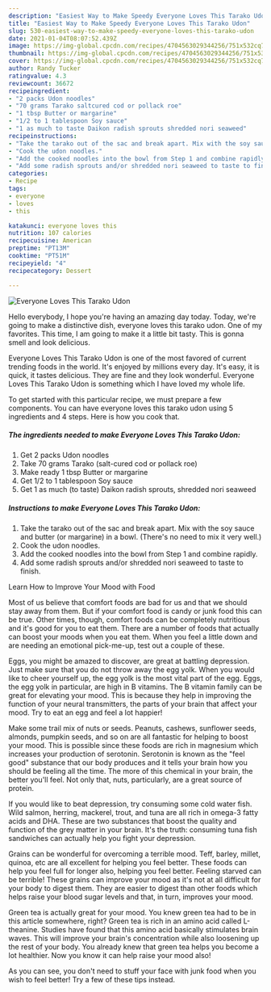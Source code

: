 ```yaml
---
description: "Easiest Way to Make Speedy Everyone Loves This Tarako Udon"
title: "Easiest Way to Make Speedy Everyone Loves This Tarako Udon"
slug: 530-easiest-way-to-make-speedy-everyone-loves-this-tarako-udon
date: 2021-01-04T08:07:52.439Z
image: https://img-global.cpcdn.com/recipes/4704563029344256/751x532cq70/everyone-loves-this-tarako-udon-recipe-main-photo.jpg
thumbnail: https://img-global.cpcdn.com/recipes/4704563029344256/751x532cq70/everyone-loves-this-tarako-udon-recipe-main-photo.jpg
cover: https://img-global.cpcdn.com/recipes/4704563029344256/751x532cq70/everyone-loves-this-tarako-udon-recipe-main-photo.jpg
author: Randy Tucker
ratingvalue: 4.3
reviewcount: 36672
recipeingredient:
- "2 packs Udon noodles"
- "70 grams Tarako saltcured cod or pollack roe"
- "1 tbsp Butter or margarine"
- "1/2 to 1 tablespoon Soy sauce"
- "1 as much to taste Daikon radish sprouts shredded nori seaweed"
recipeinstructions:
- "Take the tarako out of the sac and break apart. Mix with the soy sauce and butter (or margarine) in a bowl. (There&#39;s no need to mix it very well.)"
- "Cook the udon noodles."
- "Add the cooked noodles into the bowl from Step 1 and combine rapidly."
- "Add some radish sprouts and/or shredded nori seaweed to taste to finish."
categories:
- Recipe
tags:
- everyone
- loves
- this

katakunci: everyone loves this 
nutrition: 107 calories
recipecuisine: American
preptime: "PT13M"
cooktime: "PT51M"
recipeyield: "4"
recipecategory: Dessert

---
```



![Everyone Loves This Tarako Udon](https://img-global.cpcdn.com/recipes/4704563029344256/751x532cq70/everyone-loves-this-tarako-udon-recipe-main-photo.jpg)

Hello everybody, I hope you're having an amazing day today. Today, we're going to make a distinctive dish, everyone loves this tarako udon. One of my favorites. This time, I am going to make it a little bit tasty. This is gonna smell and look delicious.



Everyone Loves This Tarako Udon is one of the most favored of current trending foods in the world. It's enjoyed by millions every day. It's easy, it is quick, it tastes delicious. They are fine and they look wonderful. Everyone Loves This Tarako Udon is something which I have loved my whole life.


To get started with this particular recipe, we must prepare a few components. You can have everyone loves this tarako udon using 5 ingredients and 4 steps. Here is how you cook that.

<!--inarticleads1-->

##### The ingredients needed to make Everyone Loves This Tarako Udon:

1. Get 2 packs Udon noodles
1. Take 70 grams Tarako (salt-cured cod or pollack roe)
1. Make ready 1 tbsp Butter or margarine
1. Get 1/2 to 1 tablespoon Soy sauce
1. Get 1 as much (to taste) Daikon radish sprouts, shredded nori seaweed




<!--inarticleads2-->

##### Instructions to make Everyone Loves This Tarako Udon:

1. Take the tarako out of the sac and break apart. Mix with the soy sauce and butter (or margarine) in a bowl. (There&#39;s no need to mix it very well.)
1. Cook the udon noodles.
1. Add the cooked noodles into the bowl from Step 1 and combine rapidly.
1. Add some radish sprouts and/or shredded nori seaweed to taste to finish.




Learn How to Improve Your Mood with Food


Most of us believe that comfort foods are bad for us and that we should stay away from them. But if your comfort food is candy or junk food this can be true. Other times, though, comfort foods can be completely nutritious and it's good for you to eat them. There are a number of foods that actually can boost your moods when you eat them. When you feel a little down and are needing an emotional pick-me-up, test out a couple of these.

Eggs, you might be amazed to discover, are great at battling depression. Just make sure that you do not throw away the egg yolk. When you would like to cheer yourself up, the egg yolk is the most vital part of the egg. Eggs, the egg yolk in particular, are high in B vitamins. The B vitamin family can be great for elevating your mood. This is because they help in improving the function of your neural transmitters, the parts of your brain that affect your mood. Try to eat an egg and feel a lot happier!

Make some trail mix of nuts or seeds. Peanuts, cashews, sunflower seeds, almonds, pumpkin seeds, and so on are all fantastic for helping to boost your mood. This is possible since these foods are rich in magnesium which increases your production of serotonin. Serotonin is known as the "feel good" substance that our body produces and it tells your brain how you should be feeling all the time. The more of this chemical in your brain, the better you'll feel. Not only that, nuts, particularly, are a great source of protein.

If you would like to beat depression, try consuming some cold water fish. Wild salmon, herring, mackerel, trout, and tuna are all rich in omega-3 fatty acids and DHA. These are two substances that boost the quality and function of the grey matter in your brain. It's the truth: consuming tuna fish sandwiches can actually help you fight your depression. 

Grains can be wonderful for overcoming a terrible mood. Teff, barley, millet, quinoa, etc are all excellent for helping you feel better. These foods can help you feel full for longer also, helping you feel better. Feeling starved can be terrible! These grains can improve your mood as it's not at all difficult for your body to digest them. They are easier to digest than other foods which helps raise your blood sugar levels and that, in turn, improves your mood.

Green tea is actually great for your mood. You knew green tea had to be in this article somewhere, right? Green tea is rich in an amino acid called L-theanine. Studies have found that this amino acid basically stimulates brain waves. This will improve your brain's concentration while also loosening up the rest of your body. You already knew that green tea helps you become a lot healthier. Now you know it can help raise your mood also!

As you can see, you don't need to stuff your face with junk food when you wish to feel better! Try  a few  of  these  tips  instead.

